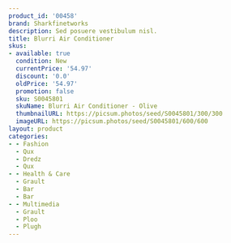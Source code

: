 ```yaml
---
product_id: '00458'
brand: Sharkfinetworks
description: Sed posuere vestibulum nisl.
title: Blurri Air Conditioner
skus:
- available: true
  condition: New
  currentPrice: '54.97'
  discount: '0.0'
  oldPrice: '54.97'
  promotion: false
  sku: S0045801
  skuName: Blurri Air Conditioner - Olive
  thumbnailURL: https://picsum.photos/seed/S0045801/300/300
  imageURL: https://picsum.photos/seed/S0045801/600/600
layout: product
categories:
- - Fashion
  - Qux
  - Dredz
  - Qux
- - Health & Care
  - Grault
  - Bar
  - Bar
- - Multimedia
  - Grault
  - Ploo
  - Plugh
---
```

